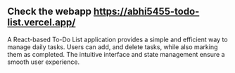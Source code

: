 ## Check the webapp https://abhi5455-todo-list.vercel.app/

A React-based To-Do List application provides a simple and efficient way to manage daily tasks. Users can add, and delete tasks, while also marking them as completed. The intuitive interface and state management ensure a smooth user experience.
